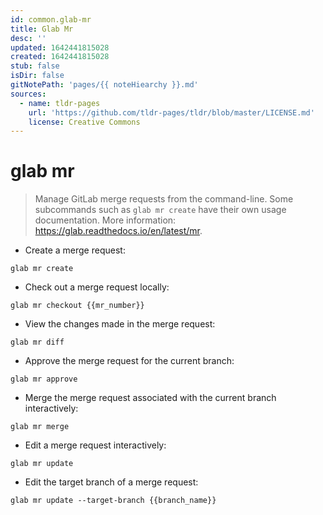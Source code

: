 ```yaml
---
id: common.glab-mr
title: Glab Mr
desc: ''
updated: 1642441815028
created: 1642441815028
stub: false
isDir: false
gitNotePath: 'pages/{{ noteHiearchy }}.md'
sources:
  - name: tldr-pages
    url: 'https://github.com/tldr-pages/tldr/blob/master/LICENSE.md'
    license: Creative Commons
---
```

# glab mr

> Manage GitLab merge requests from the command-line.
> Some subcommands such as `glab mr create` have their own usage documentation.
> More information: <https://glab.readthedocs.io/en/latest/mr>.

- Create a merge request:

`glab mr create`

- Check out a merge request locally:

`glab mr checkout {{mr_number}}`

- View the changes made in the merge request:

`glab mr diff`

- Approve the merge request for the current branch:

`glab mr approve`

- Merge the merge request associated with the current branch interactively:

`glab mr merge`

- Edit a merge request interactively:

`glab mr update`

- Edit the target branch of a merge request:

`glab mr update --target-branch {{branch_name}}`

